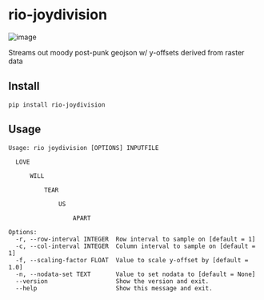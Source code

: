 # rio-joydivision

![image](https://cloud.githubusercontent.com/assets/5084513/10010135/4cb38740-609b-11e5-92e4-348852a7d361.png)

Streams out moody post-punk geojson w/ y-offsets derived from raster data

## Install

```
pip install rio-joydivision
```

## Usage

```
Usage: rio joydivision [OPTIONS] INPUTFILE

  LOVE

      WILL

          TEAR

              US

                  APART

Options:
  -r, --row-interval INTEGER  Row interval to sample on [default = 1]
  -c, --col-interval INTEGER  Column interval to sample on [default = 1]
  -f, --scaling-factor FLOAT  Value to scale y-offset by [default = 1.0]
  -n, --nodata-set TEXT       Value to set nodata to [default = None]
  --version                   Show the version and exit.
  --help                      Show this message and exit.
```
